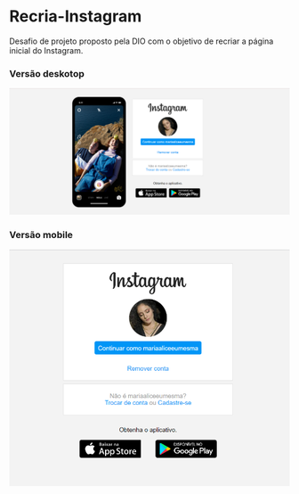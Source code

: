 # Recria-Instagram
Desafio de projeto proposto pela DIO com o objetivo de recriar a página inicial do Instagram.
### Versão deskotop

![Versão desktop](pc.png)

### Versão mobile

![Versão mobile](mobile.png)

